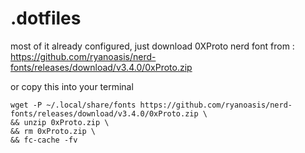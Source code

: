 # .dotfiles

most of it already configured, just download 0XProto nerd font from : https://github.com/ryanoasis/nerd-fonts/releases/download/v3.4.0/0xProto.zip

or copy this into your terminal

```
wget -P ~/.local/share/fonts https://github.com/ryanoasis/nerd-fonts/releases/download/v3.4.0/0xProto.zip \
&& unzip 0xProto.zip \
&& rm 0xProto.zip \
&& fc-cache -fv
```
